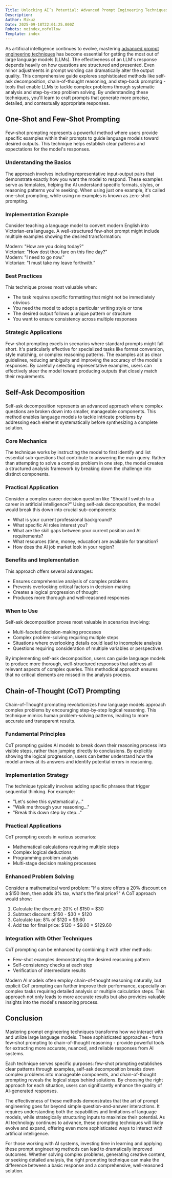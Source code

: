 ```yaml
---
Title: Unlocking AI’s Potential: Advanced Prompt Engineering Techniques for Smarter Interaction
Description: 
Author: Mikuz
Date: 2025-09-18T22:01:25.000Z
Robots: noindex,nofollow
Template: index
---
```

<p>As artificial intelligence continues to evolve, mastering <a href="https://www.patronus.ai/llm-testing/advanced-prompt-engineering-techniques" rel="noopener noreferrer">advanced prompt engineering techniques</a> has become essential for getting the most out of large language models (LLMs). The effectiveness of an LLM's response depends heavily on how questions are structured and presented. Even minor adjustments in prompt wording can dramatically alter the output quality. This comprehensive guide explores sophisticated methods like self-ask decomposition, chain-of-thought reasoning, and step-back prompting - tools that enable LLMs to tackle complex problems through systematic analysis and step-by-step problem solving. By understanding these techniques, you'll learn to craft prompts that generate more precise, detailed, and contextually appropriate responses.</p>

<h2>
  
  
  One-Shot and Few-Shot Prompting
</h2>

<p>Few-shot prompting represents a powerful method where users provide specific examples within their prompts to guide language models toward desired outputs. This technique helps establish clear patterns and expectations for the model's responses.</p>

<h3>
  
  
  Understanding the Basics
</h3>

<p>The approach involves including representative input-output pairs that demonstrate exactly how you want the model to respond. These examples serve as templates, helping the AI understand specific formats, styles, or reasoning patterns you're seeking. When using just one example, it's called one-shot prompting, while using no examples is known as zero-shot prompting.</p>

<h3>
  
  
  Implementation Example
</h3>

<p>Consider teaching a language model to convert modern English into Victorian-era language. A well-structured few-shot prompt might include multiple examples showing the desired transformation:</p>

<p>Modern: "How are you doing today?"<br>
Victorian: "How dost thou fare on this fine day?"<br>
Modern: "I need to go now."<br>
Victorian: "I must take my leave forthwith."</p>

<h3>
  
  
  Best Practices
</h3>

<p>This technique proves most valuable when:</p>

<ul>
<li>The task requires specific formatting that might not be immediately obvious</li>
<li>You need the model to adopt a particular writing style or tone</li>
<li>The desired output follows a unique pattern or structure</li>
<li>You want to ensure consistency across multiple responses</li>
</ul>

<h3>
  
  
  Strategic Applications
</h3>

<p>Few-shot prompting excels in scenarios where standard prompts might fall short. It's particularly effective for specialized tasks like format conversion, style matching, or complex reasoning patterns. The examples act as clear guidelines, reducing ambiguity and improving the accuracy of the model's responses. By carefully selecting representative examples, users can effectively steer the model toward producing outputs that closely match their requirements.</p>

<h2>
  
  
  Self-Ask Decomposition
</h2>

<p>Self-ask decomposition represents an advanced approach where complex questions are broken down into smaller, manageable components. This method enables language models to tackle intricate problems by addressing each element systematically before synthesizing a complete solution.</p>

<h3>
  
  
  Core Mechanics
</h3>

<p>The technique works by instructing the model to first identify and list essential sub-questions that contribute to answering the main query. Rather than attempting to solve a complex problem in one step, the model creates a structured analysis framework by breaking down the challenge into distinct components.</p>

<h3>
  
  
  Practical Application
</h3>

<p>Consider a complex career decision question like "Should I switch to a career in artificial intelligence?" Using self-ask decomposition, the model would break this down into crucial sub-components:</p>

<ul>
<li>What is your current professional background?</li>
<li>What specific AI roles interest you?</li>
<li>What are the skill gaps between your current position and AI requirements?</li>
<li>What resources (time, money, education) are available for transition?</li>
<li>How does the AI job market look in your region?</li>
</ul>

<h3>
  
  
  Benefits and Implementation
</h3>

<p>This approach offers several advantages:</p>

<ul>
<li>Ensures comprehensive analysis of complex problems</li>
<li>Prevents overlooking critical factors in decision-making</li>
<li>Creates a logical progression of thought</li>
<li>Produces more thorough and well-reasoned responses</li>
</ul>

<h3>
  
  
  When to Use
</h3>

<p>Self-ask decomposition proves most valuable in scenarios involving:</p>

<ul>
<li>Multi-faceted decision-making processes</li>
<li>Complex problem-solving requiring multiple steps</li>
<li>Situations where overlooking details could lead to incomplete analysis</li>
<li>Questions requiring consideration of multiple variables or perspectives</li>
</ul>

<p>By implementing self-ask decomposition, users can guide language models to produce more thorough, well-structured responses that address all relevant aspects of complex queries. This methodical approach ensures that no critical elements are missed in the analysis process.</p>

<h2>
  
  
  Chain-of-Thought (CoT) Prompting
</h2>

<p>Chain-of-Thought prompting revolutionizes how language models approach complex problems by encouraging step-by-step logical reasoning. This technique mimics human problem-solving patterns, leading to more accurate and transparent results.</p>

<h3>
  
  
  Fundamental Principles
</h3>

<p>CoT prompting guides AI models to break down their reasoning process into visible steps, rather than jumping directly to conclusions. By explicitly showing the logical progression, users can better understand how the model arrives at its answers and identify potential errors in reasoning.</p>

<h3>
  
  
  Implementation Strategy
</h3>

<p>The technique typically involves adding specific phrases that trigger sequential thinking. For example:</p>

<ul>
<li>"Let's solve this systematically..."</li>
<li>"Walk me through your reasoning..."</li>
<li>"Break this down step by step..."</li>
</ul>

<h3>
  
  
  Practical Applications
</h3>

<p>CoT prompting excels in various scenarios:</p>

<ul>
<li>Mathematical calculations requiring multiple steps</li>
<li>Complex logical deductions</li>
<li>Programming problem analysis</li>
<li>Multi-stage decision making processes</li>
</ul>

<h3>
  
  
  Enhanced Problem Solving
</h3>

<p>Consider a mathematical word problem: "If a store offers a 20% discount on a $150 item, then adds 8% tax, what's the final price?" A CoT approach would show:</p>

<ol>
<li>Calculate the discount: 20% of $150 = $30</li>
<li>Subtract discount: $150 - $30 = $120</li>
<li>Calculate tax: 8% of $120 = $9.60</li>
<li>Add tax for final price: $120 + $9.60 = $129.60</li>
</ol>

<h3>
  
  
  Integration with Other Techniques
</h3>

<p>CoT prompting can be enhanced by combining it with other methods:</p>

<ul>
<li>Few-shot examples demonstrating the desired reasoning pattern</li>
<li>Self-consistency checks at each step</li>
<li>Verification of intermediate results</li>
</ul>

<p>Modern AI models often employ chain-of-thought reasoning naturally, but explicit CoT prompting can further improve their performance, especially on complex tasks requiring detailed analysis or multiple calculation steps. This approach not only leads to more accurate results but also provides valuable insights into the model's reasoning process.</p>

<h2>
  
  
  Conclusion
</h2>

<p>Mastering prompt engineering techniques transforms how we interact with and utilize large language models. These sophisticated approaches - from few-shot prompting to chain-of-thought reasoning - provide powerful tools for extracting more accurate, nuanced, and reliable responses from AI systems.</p>

<p>Each technique serves specific purposes: few-shot prompting establishes clear patterns through examples, self-ask decomposition breaks down complex problems into manageable components, and chain-of-thought prompting reveals the logical steps behind solutions. By choosing the right approach for each situation, users can significantly enhance the quality of AI-generated responses.</p>

<p>The effectiveness of these methods demonstrates that the art of prompt engineering goes far beyond simple question-and-answer interactions. It requires understanding both the capabilities and limitations of language models, while strategically structuring inputs to maximize their potential. As AI technology continues to advance, these prompting techniques will likely evolve and expand, offering even more sophisticated ways to interact with artificial intelligence.</p>

<p>For those working with AI systems, investing time in learning and applying these prompt engineering methods can lead to dramatically improved outcomes. Whether solving complex problems, generating creative content, or seeking detailed analysis, the right prompting technique can make the difference between a basic response and a comprehensive, well-reasoned solution.</p>

